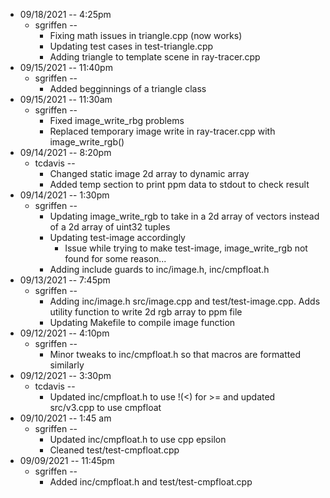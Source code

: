 - 09/18/2021 -- 4:25pm
	- sgriffen --
		- Fixing math issues in triangle.cpp (now works)
		- Updating test cases in test-triangle.cpp
		- Adding triangle to template scene in ray-tracer.cpp
- 09/15/2021 -- 11:40pm
	- sgriffen --
		- Added begginnings of a triangle class
- 09/15/2021 -- 11:30am
	- sgriffen --
		- Fixed image_write_rbg problems
		- Replaced temporary image write in ray-tracer.cpp with image_write_rgb()
- 09/14/2021 -- 8:20pm
	- tcdavis --
		- Changed static image 2d array to dynamic array
		- Added temp section to print ppm data to stdout to check result
- 09/14/2021 -- 1:30pm
	- sgriffen --
		- Updating image_write_rgb to take in a 2d array of vectors instead of a 2d array of uint32 tuples
		- Updating test-image accordingly
			- Issue while trying to make test-image, image_write_rgb not found for some reason...
		- Adding include guards to inc/image.h, inc/cmpfloat.h
- 09/13/2021 -- 7:45pm
	- sgriffen -- 
		- Adding inc/image.h src/image.cpp and test/test-image.cpp. Adds utility function to write 2d rgb array to ppm file
		- Updating Makefile to compile image function
- 09/12/2021 -- 4:10pm
	- sgriffen -- 
		- Minor tweaks to inc/cmpfloat.h so that macros are formatted similarly
- 09/12/2021 -- 3:30pm
	- tcdavis -- 
		- Updated inc/cmpfloat.h to use !(<) for >= and updated src/v3.cpp to use cmpfloat
- 09/10/2021 -- 1:45 am
	- sgriffen -- 
		- Updated inc/cmpfloat.h to use cpp epsilon
		- Cleaned test/test-cmpfloat.cpp
- 09/09/2021 -- 11:45pm
	- sgriffen -- 
		- Added inc/cmpfloat.h and test/test-cmpfloat.cpp